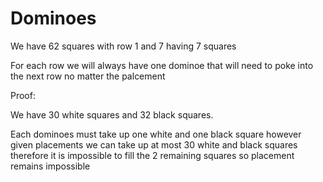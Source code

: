# Dominoes

We have 62 squares with row 1 and 7 having 7 squares

For each row we will always have one dominoe that will need to poke into the next row no matter the palcement

Proof:

We have 30 white squares and 32 black squares.

Each dominoes must take up one white and one black square however given
placements we can take up at most 30 white and black squares therefore it is impossible to fill the 2
remaining squares so placement remains impossible
